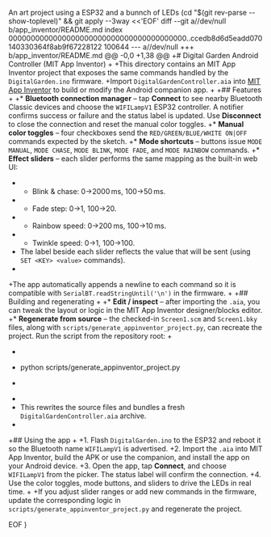 An art project using a ESP32 and a bunnch of LEDs 
 (cd "$(git rev-parse --show-toplevel)" && git apply --3way <<'EOF' 
diff --git a//dev/null b/app_inventor/README.md
index 0000000000000000000000000000000000000000..ccedb8d6d5eadd070140330364f8ab9f67228122 100644
--- a//dev/null
+++ b/app_inventor/README.md
@@ -0,0 +1,38 @@
+# Digital Garden Android Controller (MIT App Inventor)
+
+This directory contains an MIT App Inventor project that exposes the same commands handled by the `DigitalGarden.ino` firmware.
+Import `DigitalGardenController.aia` into [MIT App Inventor](https://ai2.appinventor.mit.edu/) to build or modify the Android companion app.
+
+## Features
+
+* **Bluetooth connection manager** – tap **Connect** to see nearby Bluetooth Classic devices and choose the `WIFILampV1` ESP32 controller. A notifier confirms success or failure and the status label is updated. Use **Disconnect** to close the connection and reset the manual color toggles.
+* **Manual color toggles** – four checkboxes send the `RED/GREEN/BLUE/WHITE ON|OFF` commands expected by the sketch.
+* **Mode shortcuts** – buttons issue `MODE MANUAL`, `MODE CHASE`, `MODE BLINK`, `MODE FADE`, and `MODE RAINBOW` commands.
+* **Effect sliders** – each slider performs the same mapping as the built-in web UI:
+  * Blink & chase: 0→2000 ms, 100→50 ms.
+  * Fade step: 0→1, 100→20.
+  * Rainbow speed: 0→200 ms, 100→10 ms.
+  * Twinkle speed: 0→1, 100→100.
+  The label beside each slider reflects the value that will be sent (using `SET <KEY> <value>` commands).
+
+The app automatically appends a newline to each command so it is compatible with `SerialBT.readStringUntil('\n')` in the firmware.
+
+## Building and regenerating
+
+* **Edit / inspect** – after importing the `.aia`, you can tweak the layout or logic in the MIT App Inventor designer/blocks editor.
+* **Regenerate from source** – the checked-in `Screen1.scm` and `Screen1.bky` files, along with `scripts/generate_appinventor_project.py`, can recreate the project. Run the script from the repository root:
+
+  ```bash
+  python scripts/generate_appinventor_project.py
+  ```
+
+  This rewrites the source files and bundles a fresh `DigitalGardenController.aia` archive.
+
+## Using the app
+
+1. Flash `DigitalGarden.ino` to the ESP32 and reboot it so the Bluetooth name `WIFILampV1` is advertised.
+2. Import the `.aia` into MIT App Inventor, build the APK or use the companion, and install the app on your Android device.
+3. Open the app, tap **Connect**, and choose `WIFILampV1` from the picker. The status label will confirm the connection.
+4. Use the color toggles, mode buttons, and sliders to drive the LEDs in real time.
+
+If you adjust slider ranges or add new commands in the firmware, update the corresponding logic in `scripts/generate_appinventor_project.py` and regenerate the project.
 
EOF
)

